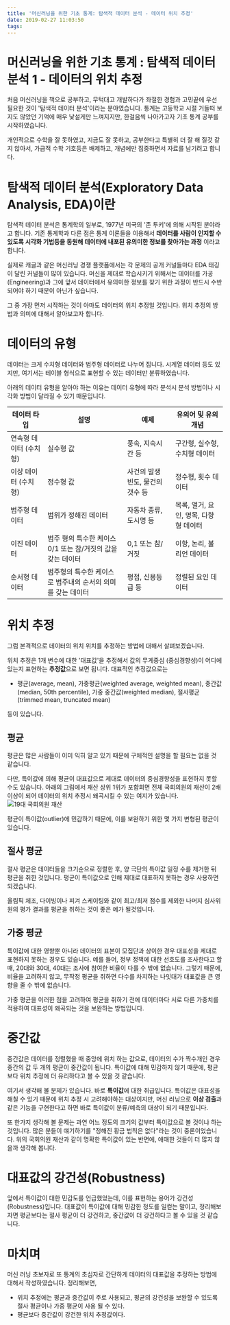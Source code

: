 ```yaml
---
title: '머신러닝을 위한 기초 통계: 탐색적 데이터 분석 - 데이터 위치 추정'
date: 2019-02-27 11:03:50
tags:
---
```


# 머신러닝을 위한 기초 통계 : 탐색적 데이터 분석 1 - 데이터의 위치 추정

처음 머신러닝을 책으로 공부하고, 무턱대고 개발하다가 좌절한 경험과 고민끝에 우선 필요한 것이 '탐색적 데이터 분석'이라는 분야였습니다.  통계는 고등학교 시절 거들떠 보지도 않았던 기억에 매우 낯설게만 느껴지지만, 한걸음씩 나아가고자 기초 통계 공부를 시작하였습니다.

개인적으로 수학을 잘 못하였고, 지금도 잘 못하고, 공부한다고 특별히 더 잘 해 질것 같지 않아서, 가급적 수학 기호등은 배제하고, 개념에만 집중하면서 자료를 남기려고 합니다.

# 탐색적 데이터 분석(Exploratory Data Analysis, EDA)이란

탐색적 데이터 분석은 통계학의 일부로, 1977년 미국의 '존 투키'에 의해 시작된 분야라고 합니다.  기존 통계학과 다른 점은 통계 이론들을 이용해서 **데이터를 사람이 인지할 수 있도록 시각화 기법등을 동원해 데이터에 내포된 유의미한 정보를 찾아가는 과정** 이라고 합니다.  

실제로 캐글과 같은 머신러닝 경쟁 플랫폼에서는 각 문제의 공개 커널들마다 EDA 태깅이 달린 커널들이 많이 있습니다.  머신을 제대로 학습시키기 위해서는 데이터를 가공(Engineering)과 그에 앞서 데이터에서 유의미한 정보를 찾기 위한 과정이 반드시 수반되어야 하기 때문이 아닌가 싶습니다.

그 중 가장 먼저 시작하는 것이 아마도 데이터의 위치 추정일 것입니다.  위치 추정의 방법과 의미에 대해서 알아보고자 합니다.

# 데이터의 유형

데이터는 크게 수치형 데이터와 범주형 데이터로 나누어 집니다. 시계열 데이터 등도 있지만, 여기서는 테이블 형식으로 표현할 수 있는 데이터만 분류하였습니다.

아래의 데이터 유형을 알아야 하는 이유는 데이터 유형에 따라 분석시 분석 방법이나 시각화 방법이 달라질 수 있기 때문입니다.

| 데이터 타입 | 설명 | 예제 | 유의어 및 유의개념 |
|-----------|-----|-----|----------------|
| 연속형 데이터 (수치형) | 실수형 값 | 풍속, 지속시간 등 | 구간형, 실수형, 수치형 데이터 |
|이상 데이터 (수치형) | 정수형 값 | 사건의 발생 빈도, 물건의 갯수 등 | 정수형, 횟수 데이터 |
| 범주형 데이터 | 범위가 정해진 데이터 | 자동차 종류, 도시명 등 | 목록, 열거, 요인, 명목, 다항형 데이터 |
| 이진 데이터 | 범주 형의 특수한 케이스 0/1 또는 참/거짓의 값을 갖는 데이터 | 0,1 또는 참/거짓 | 이항, 논리, 불리언 데이터 |
| 순서형 데이터 | 범주형의 특수한 케이스로 범주내의 순서의 의미를 갖는 데이터 | 평점, 신용등급 등 | 정렬된 요인 데이터|

# 위치 추정

그럼 본격적으로 데이터의 위치 위치를 추정하는 방법에 대해서 살펴보겠습니다.

위치 추정은 1개 변수에 대한 '대표값'을 추정해서 값의 무게중심 (중심경향성)이 어디에 있는지 표현하는 **추정값**으로 보면 됩니다.  대표적인 추정값으로는
* 평균(average, mean), 가중평균(weighted average, weighted mean), 중간값(median, 50th percentile), 가중 중간값(weighted median), 절사평균(trimmed mean, truncated mean) 

등이 있습니다.

## 평균

평균은 많은 사람들이 이미 익히 알고 있기 때문에 구체적인 설명을 할 필요는 없을 것 같습니다.

다만, 특이값에 의해 평균이 대표값으로 제대로 데이터의 중심경향성을 표현하지 못할 수도 있습니다.  아래의 그림에서 재산 상위 1위가 포함회면 전체 국회의원의 재산이 2배 이상이 되어 데이터의 위치 추정시 왜곡시킬 수 있는 여지가 있습니다.
![19대 국회의원 재산](http://res.heraldm.com/content/image/2012/08/30/20120830000011_0.jpg)

평균이 특이값(outlier)에 민감하기 때문에, 이를 보완하기 위한 몇 가지 변형된 평균이 있습니다.

## 절사 평균

절사 평균은 데이터들을 크기순으로 정렬한 후, 양 극단의 특이값 일정 수를 제거한 뒤 평균을 취한 것입니다.  평균이 특이값으로 인해 제대로 대표하지 못하는 경우 사용하면 되겠습니다.  

올림픽 체조, 다이빙이나 피겨 스케이팅와 같이 최고/최저 점수를 제외한 나머지 심사위원의 평가 결과를 평균을 취하는 것이 좋은 예가 될것입니다.

## 가중 평균

특이값에 대한 영향뿐 아니라 데이터의 표본이 모집단과 상이한 경우 대표성을 제대로 표현하지 못하는 경우도 있습니다. 예를 들어, 정부 정책에 대한 선호도를 조사한다고 할때, 20대와 30대, 40대는 조사에 참여한 비율이 다를 수 밖에 없습니다.  그렇기 때문에, 비율을 고려하지 않고, 무작정 평균을 취하면 다수를 차지하는 나잇대가 대표값을 큰 영향을 줄 수 밖에 없습니다.

가중 평균을 이러한 점을 고려하여 평균을 취하기 전에 데이터마다 서로 다른 가중치를 적용하여 대표성이 왜곡되는 것을 보완하는 방법입니다.

# 중간값

중간값은 데이터를 정렬했을 때 중앙에 위치 하는 값으로, 데이터의 수가 짝수개인 경우 중간의 값 두 개의 평균이 중간값이 됩니다.  특이값에 대해 민감하지 않기 때문에, 평균보다 위치 추정에 더 유리하다고 볼 수 있을 것 같습니다.

여기서 생각해 볼 문제가 있습니다.  바로 **특이값**에 대한 취급입니다.  특이값은 대표성을 해칠 수 있기 때문에 위치 추정 시 고려해야하는 대상이지만, 머신 러닝으로 **이상 검출**과 같은 기능을 구현한다고 하면 바로 특이값이 분류/예측의 대상이 되기 때문입니다.  

또 한가지 생각해 볼 문제는 과연 어느 정도의 크기의 값부터 특이값으로 볼 것이냐 하는 것입니다.  많은 분들이 얘기하기를 "정해진 황금 법칙은 없다"라는 것이 중론이었습니다.  위의 국회의원 재산과 같이 명확한 특이값이 있는 반면에, 애매한 것들이 더 많지 않을까 생각해 봅니다.  

# 대표값의 강건성(Robustness)

앞에서 특이값이 대한 민감도를 언급했었는데, 이를 표현하는 용어가 강건성(Robustness)입니다.  대표값이 특이값에 대해 민감한 정도를 일컫는 말이고, 정리해보자면 평균보다는 절사 평균이 더 강건하고, 중간값이 더 강건하다고 볼 수 있을 것 같습니다.

# 마치며

머신 러닝 초보자로 또 통계의 초심자로 간단하게 데이터의 대표값을 추정하는 방법에 대해서 작성하였습니다.  정리해보면,
* 위치 추정에는 평균과 중간값이 주로 사용되고, 평균의 강건성을 보완할 수 있도록 절사 평균이나 가중 평균이 사용 될 수 있다.
* 평균보다 중간값이 강건한 위치 추정값이다.



